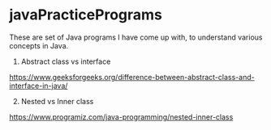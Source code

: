 # javaPracticePrograms
 
These are set of Java programs I have come up with, to understand various concepts in Java.

1. Abstract class vs interface

https://www.geeksforgeeks.org/difference-between-abstract-class-and-interface-in-java/

2. Nested vs Inner class

https://www.programiz.com/java-programming/nested-inner-class